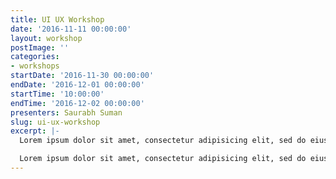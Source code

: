 ```yaml
---
title: UI UX Workshop
date: '2016-11-11 00:00:00'
layout: workshop
postImage: ''
categories:
- workshops
startDate: '2016-11-30 00:00:00'
endDate: '2016-12-01 00:00:00'
startTime: '10:00:00'
endTime: '2016-12-02 00:00:00'
presenters: Saurabh Suman
slug: ui-ux-workshop
excerpt: |-
  Lorem ipsum dolor sit amet, consectetur adipisicing elit, sed do eiusmod tempor incididunt ut labore et dolore magna aliqua.

  Lorem ipsum dolor sit amet, consectetur adipisicing elit, sed do eiusmod tempor incididunt ut labore et dolore magna aliqua. Ut enim ad minim veniam, quis nostrud exercitation ullamco laboris nisi ut aliquip ex ea commodo consequat. Duis aute irure dolor in reprehenderit in voluptate velit esse cillum dolore eu fugiat nulla pariatur. Excepteur sint occaecat cupidatat non proident, sunt in culpa qui officia deserunt mollit anim id est laborum.
---
```

